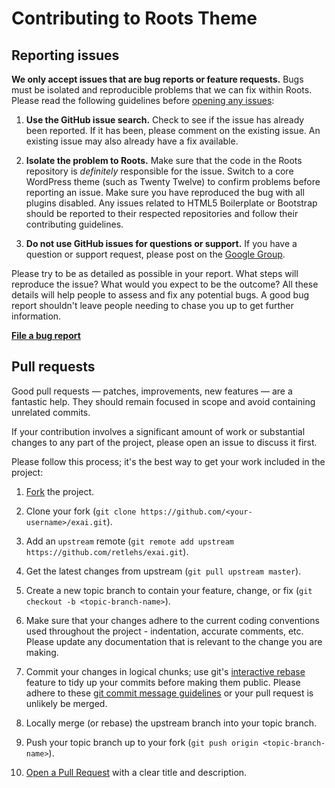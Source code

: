# Contributing to Roots Theme

## Reporting issues

**We only accept issues that are bug reports or feature requests.** Bugs must
 be isolated and reproducible problems that we can fix within Roots. Please
 read the following guidelines before [opening any issues](https://github.com/retlehs/exai/issues):

1. **Use the GitHub issue search.** Check to see if the issue has already been
reported. If it has been, please comment on the existing issue. An existing
issue may also already have a fix available.

2. **Isolate the problem to Roots.** Make sure that the code in the Roots
repository is _definitely_ responsible for the issue. Switch to a core WordPress
theme (such as Twenty Twelve) to confirm problems before reporting an issue.
Make sure you have reproduced the bug with all plugins disabled. Any issues
related to HTML5 Boilerplate or Bootstrap should be reported to their respected
repositories and follow their contributing guidelines.

3. **Do not use GitHub issues for questions or support.** If you have a question
or support request, please post on the [Google Group](http://groups.google.com/group/exai-theme).

Please try to be as detailed as possible in your report. What steps will
reproduce the issue? What would you expect to be the outcome? All these details
will help people to assess and fix any potential bugs. A good bug report
shouldn't leave people needing to chase you up to get further information.

**[File a bug report](https://github.com/retlehs/exai/issues)**


## Pull requests

Good pull requests — patches, improvements, new features — are a fantastic
help. They should remain focused in scope and avoid containing unrelated
commits.

If your contribution involves a significant amount of work or substantial
changes to any part of the project, please open an issue to discuss it first.

Please follow this process; it's the best way to get your work included in the
project:

1. [Fork](https://help.github.com/articles/fork-a-repo) the project.

2. Clone your fork (`git clone
   https://github.com/<your-username>/exai.git`).

3. Add an `upstream` remote (`git remote add upstream
   https://github.com/retlehs/exai.git`).

4. Get the latest changes from upstream (`git pull upstream
   master`).

5. Create a new topic branch to contain your feature, change, or fix (`git
   checkout -b <topic-branch-name>`).

6. Make sure that your changes adhere to the current coding conventions used
   throughout the project - indentation, accurate comments, etc. Please update
   any documentation that is relevant to the change you are making.

7. Commit your changes in logical chunks; use git's [interactive
   rebase](https://help.github.com/articles/interactive-rebase) feature to tidy
   up your commits before making them public. Please adhere to these [git commit
   message
   guidelines](http://tbaggery.com/2008/04/19/a-note-about-git-commit-messages.html)
   or your pull request is unlikely be merged.

8. Locally merge (or rebase) the upstream branch into your topic branch.

9. Push your topic branch up to your fork (`git push origin
   <topic-branch-name>`).

10. [Open a Pull Request](https://help.github.com/articles/using-pull-requests) with a
    clear title and description.
